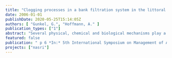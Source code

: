 ```yaml
---
title: "Clogging processes in a bank filtration system in the littoral zone of Lake Tegel (Germany)"
date: 2006-01-01
publishDate: 2020-05-25T15:14:05Z
authors: [ "Gunkel, G.", "Hoffmann, A." ]
publication_types: ["1"]
abstract: "Several physical, chemical and biological mechanisms play a role in the clogging of sediment interstices regularly observed in sand filter and infiltration basin systems. Whereas the hyporheic zone has been the focus of many investigations, little is known about the lenitic limnic zone, which is typical in lowland areas with lakes and low flow rivers. One must assume that clogging is regulated by both the build-up and the input of particulate organic matter (POM). In the present study, we collected samples from the littoral zone of Lake Tegel, Berlin, Germany, to analyze relevant carbon turnover processes. High concentrations of POM were detected in the upper sediment layer, with 3.4% ds down to 20 centimeters depth. A very high biomass of interstitial algae was found in the first 5 cm of sediment (25 µg Chl a per cm–3); this was 1000 times higher than in the lake water. The pore system of the sediment was filled to about 50% with POM, and the algae volume comprised about 25 % of POM. Only low amounts of POM were transported from the lake water downwards into the interstices, and the transport of FPOM (a few centimeters per day) was much lower than the water flow (32–260 cm d–1). The DOC concentrations in lake water (~8 mg L–1) and interstitial water (~6 mg L–1) were determined by the in situ bioactivity of interstitial organisms in addition to DOC input from lake water."
featured: false
publication: " p 6 *In:* 5th International Symposium on Management of Aquifer Recharge / IHP-VI, Series on Groundwater. Berlin. 11. – 16.6.2005"
projects: ["nasri"]
---
```


